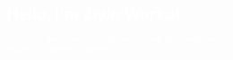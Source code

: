 <div style="background-image: url('./assets/background_image.png'); background-size: cover; background-position: center; height: 100vh; padding: 50px;">
  <h1 style="color: white;">Hello, I'm Ziyin Worku!</h1>
  <p style="color: white;">Full-stack developer building modern web apps with React, Node.js, Firebase & Tailwind.</p>
</div>


# 👋 Hello, I'm Ziyin Worku  
**Full-Stack Developer | Open-Source Contributor | Building Scalable Web Apps**

I'm passionate about crafting modern, user-friendly web applications using **React**, **Node.js**, **Firebase**, and **Tailwind CSS**. I thrive on turning ideas into reality through clean code and innovative solutions.

<p align="center">
  <a href="https://ziyintech.com"><img src="https://img.shields.io/badge/🌐-Portfolio-blue?style=flat-square" alt="Portfolio"></a>
  <a href="https://www.linkedin.com/in/ziyin-worku-4a8979171"><img src="https://img.shields.io/badge/🔗-LinkedIn-0A66C2?style=flat-square" alt="LinkedIn"></a>
  <a href="https://x.com/your-username"><img src="https://img.shields.io/badge/🐦-X-000000?style=flat-square" alt="X"></a>
</p>

---

## 🛠️ Tech Stack

### Frontend  
![HTML5](https://img.shields.io/badge/-HTML5-E34F26?style=flat-square&logo=html5&logoColor=white)
![CSS3](https://img.shields.io/badge/-CSS3-1572B6?style=flat-square&logo=css3&logoColor=white)
![JavaScript](https://img.shields.io/badge/-JavaScript-F7DF1E?style=flat-square&logo=javascript&logoColor=black)
![TypeScript](https://img.shields.io/badge/-TypeScript-3178C6?style=flat-square&logo=typescript&logoColor=white)
![React](https://img.shields.io/badge/-React-61DAFB?style=flat-square&logo=react&logoColor=black)
![Next.js](https://img.shields.io/badge/-Next.js-000000?style=flat-square&logo=next.js&logoColor=white)
![TailwindCSS](https://img.shields.io/badge/-TailwindCSS-38B2AC?style=flat-square&logo=tailwind-css&logoColor=white)
![Redux](https://img.shields.io/badge/-Redux-764ABC?style=flat-square&logo=redux&logoColor=white)

### Backend  
![Node.js](https://img.shields.io/badge/-Node.js-339933?style=flat-square&logo=node.js&logoColor=white)
![Express.js](https://img.shields.io/badge/-Express.js-000000?style=flat-square&logo=express&logoColor=white)
![MongoDB](https://img.shields.io/badge/-MongoDB-47A248?style=flat-square&logo=mongodb&logoColor=white)
![Firebase](https://img.shields.io/badge/-Firebase-FFCA28?style=flat-square&logo=firebase&logoColor=black)
![PostgreSQL](https://img.shields.io/badge/-PostgreSQL-336791?style=flat-square&logo=postgresql&logoColor=white)
![Prisma](https://img.shields.io/badge/-Prisma-2D3748?style=flat-square&logo=prisma&logoColor=white)
![MySQL](https://img.shields.io/badge/-MySQL-4479A1?style=flat-square&logo=mysql&logoColor=white)

### Tools & DevOps  
![Git](https://img.shields.io/badge/-Git-F05032?style=flat-square&logo=git&logoColor=white)
![VS Code](https://img.shields.io/badge/-VS%20Code-007ACC?style=flat-square&logo=visual-studio-code&logoColor=white)
![Figma](https://img.shields.io/badge/-Figma-F24E1E?style=flat-square&logo=figma&logoColor=white)
![Postman](https://img.shields.io/badge/-Postman-FF6C37?style=flat-square&logo=postman&logoColor=white)
![Vercel](https://img.shields.io/badge/-Vercel-000000?style=flat-square&logo=vercel&logoColor=white)
![Netlify](https://img.shields.io/badge/-Netlify-00C7B7?style=flat-square&logo=netlify&logoColor=white)
![Render](https://img.shields.io/badge/-Render-46E3B7?style=flat-square&logo=render&logoColor=black)
![Docker](https://img.shields.io/badge/-Docker-2496ED?style=flat-square&logo=docker&logoColor=white)
![GitHub Actions](https://img.shields.io/badge/-GitHub%20Actions-2088FF?style=flat-square&logo=github-actions&logoColor=white)

---

## 🚀 Featured Projects

### [E-Commerce Platform](https://github.com/ziyin-worku/Amazon_clone)  
![React](https://img.shields.io/badge/-React-61DAFB?style=flat-square&logo=react&logoColor=black)
![Node.js](https://img.shields.io/badge/-Node.js-339933?style=flat-square&logo=node.js&logoColor=white)
![MySQL](https://img.shields.io/badge/-MySQL-4479A1?style=flat-square&logo=mysql&logoColor=white)  
A full-stack e-commerce application featuring payment integration (Stripe API), product management, and an admin dashboard.

- **Features**: User authentication, product search, cart functionality, order tracking.

### [Evangadi Q&A API](https://github.com/ziyin-worku/EVANGADI_FORUM_final)  
![Express.js](https://img.shields.io/badge/-Express.js-000000?style=flat-square&logo=express&logoColor=white)
![JWT](https://img.shields.io/badge/-JWT-000000?style=flat-square)  
A RESTful API for a Q&A platform with user authentication and question/answer management.

- **Features**: JWT-based authentication, CRUD operations for questions and answers, tag-based categorization.

---

## 📈 GitHub Stats  

<p align="center">
  <img src="https://github-readme-stats.vercel.app/api?username=ziyin-worku&show_icons=true&theme=dark" alt="Ziyin's GitHub Stats" width="48%">
  <img src="https://github-readme-stats.vercel.app/api/top-langs/?username=ziyin-worku&layout=compact&theme=dark" alt="Top Languages" width="40%">
</p>

---

## 📫 Connect with Me  

- 🌐 [Portfolio](https://ziyintech.com)  
- 💼 [LinkedIn](https://www.linkedin.com/in/ziyin-worku-4a8979171)  
- ✉️ [Email](mailto:ziyinworku@gmail.com)  
- 🐦 [X](https://x.com/your-username)  

---

**"First, solve the problem. Then, write the code."**  
— John Johnson
